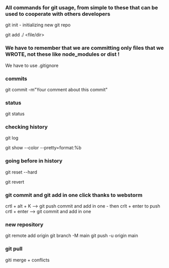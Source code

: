 ### All commands for git usage, from simple to these that can be used to cooperate with others developers

git init - initializing new git repo

git add ./ <file/dir>

### We have to remember that we are committing only files that we WROTE, not these like node_modules or dist !

We have to use .gitignore

### commits

git commit -m"Your comment about this commit"

### status

git status

### checking history

git log

git show --color --pretty=format:%b <hash commita>

### going before in history

git reset --hard <hash or tag of commit that we want to go>

git revert <hash or tag of commit that we want to go>

### git commit and git add in one click thanks to webstorm

crtl + alt + K --> git push commit and add in one - then crlt + enter to push
crtl + enter --> git commit and add in one

### new repository

git remote add origin <link to repository>
git branch -M main
git push -u origin main

### git pull

giti merge + conflicts